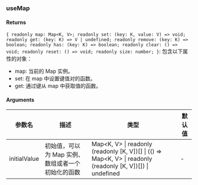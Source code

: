 ### useMap

#### Returns
`{ readonly map: Map<K, V>; readonly set: (key: K, value: V) => void; readonly get: (key: K) => V | undefined; readonly remove: (key: K) => boolean; readonly has: (key: K) => boolean; readonly clear: () => void; readonly reset: () => void; readonly size: number; }`: 包含以下属性的对象：
- map: 当前的 Map 实例。
- set: 在 map 中设置键值对的函数。
- get: 通过键从 map 中获取值的函数。

#### Arguments
|参数名|描述|类型|默认值|
|---|---|---|---|
|initialValue|初始值，可以为 Map 实例、数组或者一个初始化的函数|Map&lt;K, V&gt; \| readonly (readonly [K, V])[] \| (() =&gt; Map&lt;K, V&gt; \| readonly (readonly [K, V])[]) \| undefined |-|